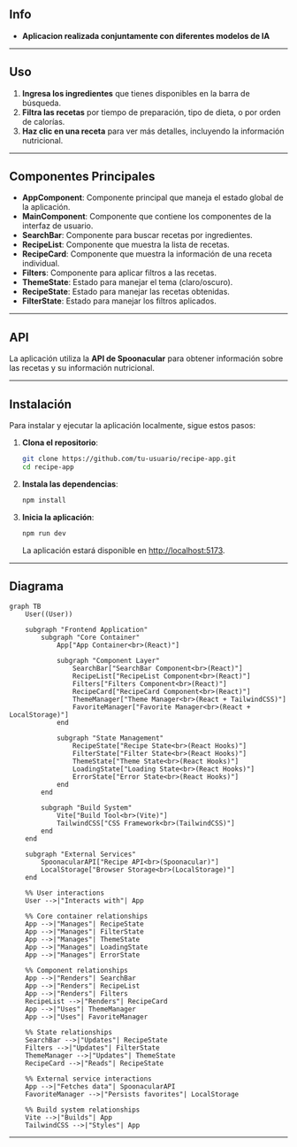 ## Info
- **Aplicacion realizada conjuntamente con diferentes modelos de IA**

---

## Uso

1. **Ingresa los ingredientes** que tienes disponibles en la barra de búsqueda.
2. **Filtra las recetas** por tiempo de preparación, tipo de dieta, o por orden de calorías.
3. **Haz clic en una receta** para ver más detalles, incluyendo la información nutricional.

---

## Componentes Principales

- **AppComponent**: Componente principal que maneja el estado global de la aplicación.
- **MainComponent**: Componente que contiene los componentes de la interfaz de usuario.
- **SearchBar**: Componente para buscar recetas por ingredientes.
- **RecipeList**: Componente que muestra la lista de recetas.
- **RecipeCard**: Componente que muestra la información de una receta individual.
- **Filters**: Componente para aplicar filtros a las recetas.
- **ThemeState**: Estado para manejar el tema (claro/oscuro).
- **RecipeState**: Estado para manejar las recetas obtenidas.
- **FilterState**: Estado para manejar los filtros aplicados.

---

## API

La aplicación utiliza la **API de Spoonacular** para obtener información sobre las recetas y su información nutricional.

---

## Instalación
Para instalar y ejecutar la aplicación localmente, sigue estos pasos:

1. **Clona el repositorio**:
   ```bash
   git clone https://github.com/tu-usuario/recipe-app.git
   cd recipe-app
   ```

2. **Instala las dependencias**:
   ```bash
   npm install
   ```

3. **Inicia la aplicación**:
   ```bash
   npm run dev
   ```

   La aplicación estará disponible en [http://localhost:5173](http://localhost:5173).

---

## Diagrama


```mermaid
graph TB
    User((User))

    subgraph "Frontend Application"
        subgraph "Core Container"
            App["App Container<br>(React)"]
            
            subgraph "Component Layer"
                SearchBar["SearchBar Component<br>(React)"]
                RecipeList["RecipeList Component<br>(React)"]
                Filters["Filters Component<br>(React)"]
                RecipeCard["RecipeCard Component<br>(React)"]
                ThemeManager["Theme Manager<br>(React + TailwindCSS)"]
                FavoriteManager["Favorite Manager<br>(React + LocalStorage)"]
            end
            
            subgraph "State Management"
                RecipeState["Recipe State<br>(React Hooks)"]
                FilterState["Filter State<br>(React Hooks)"]
                ThemeState["Theme State<br>(React Hooks)"]
                LoadingState["Loading State<br>(React Hooks)"]
                ErrorState["Error State<br>(React Hooks)"]
            end
        end

        subgraph "Build System"
            Vite["Build Tool<br>(Vite)"]
            TailwindCSS["CSS Framework<br>(TailwindCSS)"]
        end
    end

    subgraph "External Services"
        SpoonacularAPI["Recipe API<br>(Spoonacular)"]
        LocalStorage["Browser Storage<br>(LocalStorage)"]
    end

    %% User interactions
    User -->|"Interacts with"| App
    
    %% Core container relationships
    App -->|"Manages"| RecipeState
    App -->|"Manages"| FilterState
    App -->|"Manages"| ThemeState
    App -->|"Manages"| LoadingState
    App -->|"Manages"| ErrorState

    %% Component relationships
    App -->|"Renders"| SearchBar
    App -->|"Renders"| RecipeList
    App -->|"Renders"| Filters
    RecipeList -->|"Renders"| RecipeCard
    App -->|"Uses"| ThemeManager
    App -->|"Uses"| FavoriteManager

    %% State relationships
    SearchBar -->|"Updates"| RecipeState
    Filters -->|"Updates"| FilterState
    ThemeManager -->|"Updates"| ThemeState
    RecipeCard -->|"Reads"| RecipeState
    
    %% External service interactions
    App -->|"Fetches data"| SpoonacularAPI
    FavoriteManager -->|"Persists favorites"| LocalStorage
    
    %% Build system relationships
    Vite -->|"Builds"| App
    TailwindCSS -->|"Styles"| App
```
---

